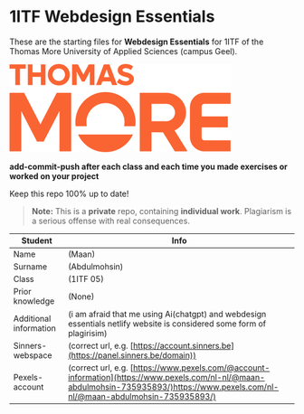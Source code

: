 
# 1ITF Webdesign Essentials
These are the starting files for **Webdesign Essentials** for 1ITF of the Thomas More University of Applied Sciences (campus Geel).

![Thomas More University of Applied Sciences](logo.png)

**add-commit-push after each class and each time you made exercises or worked on your project**

Keep this repo 100% up to date!
> **Note:** This is a **private** repo, containing **individual work**. 
Plagiarism is a serious offense with real consequences.

| Student | Info |
| --- | ---|
| Name | (Maan)       |
| Surname| (Abdulmohsin)  |
| Class | (1ITF 05) |
| Prior knowledge | (None) |
| Additional information | (i am afraid that me using Ai(chatgpt) and webdesign essentials netlify website is considered some form of plagirisim) |
| Sinners-webspace | (correct url, e.g. [https://account.sinners.be](https://panel.sinners.be/domain)) |
| Pexels-account | (correct url, e.g. [https://www.pexels.com/@account-information](https://www.pexels.com/nl-nl/@maan-abdulmohsin-735935893/)https://www.pexels.com/nl-nl/@maan-abdulmohsin-735935893/) |

